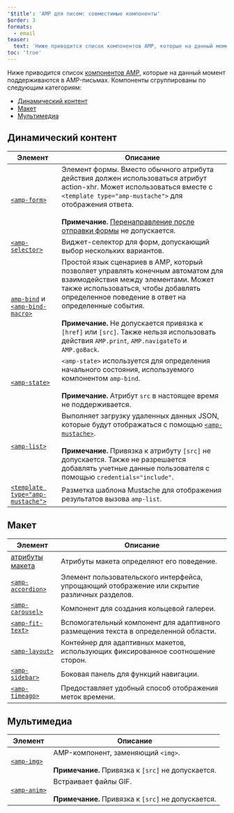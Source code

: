```yaml
---
'$title': 'AMP для писем: совместимые компоненты'
$order: 3
formats:
  - email
teaser:
  text: 'Ниже приводится список компонентов AMP, которые на данный момент поддерживаются в AMP-письмах. Компоненты сгруппированы по следующим категориям:'
toc: 'true'
---
```


<!--
This file is imported from https://github.com/ampproject/amphtml/blob/main/docs/spec/email/amp-email-components.md.
Please do not change this file.
If you have found a bug or an issue please
have a look and request a pull request there.
-->

<!---
Copyright 2018 The AMP HTML Authors. All Rights Reserved.

Licensed under the Apache License, Version 2.0 (the "License");
you may not use this file except in compliance with the License.
You may obtain a copy of the License at

      http://www.apache.org/licenses/LICENSE-2.0

Unless required by applicable law or agreed to in writing, software
distributed under the License is distributed on an "AS-IS" BASIS,
WITHOUT WARRANTIES OR CONDITIONS OF ANY KIND, either express or implied.
See the License for the specific language governing permissions and
limitations under the License.
-->

Ниже приводится список [компонентов AMP](https://amp.dev/documentation/components/?format=email), которые на данный момент поддерживаются в AMP-письмах. Компоненты сгруппированы по следующим категориям:

- [Динамический контент](#dynamic-content)
- [Макет](#layout)
- [Мультимедиа](#media)

## Динамический контент <a name="dynamic-content"></a>

| Элемент                                                                                                                                                                       | Описание                                                                                                                                                                                                                                                                                                                                                                      |
| ----------------------------------------------------------------------------------------------------------------------------------------------------------------------------- | ----------------------------------------------------------------------------------------------------------------------------------------------------------------------------------------------------------------------------------------------------------------------------------------------------------------------------------------------------------------------------- |
| [`<amp-form>`](https://amp.dev/documentation/components/amp-form)                                                                                                             | Элемент формы. Вместо обычного атрибута действия должен использоваться атрибут action-xhr. Может использоваться вместе с `<template type="amp-mustache">` для отображения ответа. <br><br>**Примечание.** [Перенаправление после отправки формы](https://amp.dev/documentation/components/amp-form/#redirecting-after-a-submission) не допускается.                           |
| [`<amp-selector>`](https://amp.dev/documentation/components/amp-selector)                                                                                                     | Виджет-селектор для форм, допускающий выбор нескольких вариантов.                                                                                                                                                                                                                                                                                                             |
| [`amp-bind`](https://amp.dev/documentation/components/amp-bind) и [`<amp-bind-macro>`](https://amp.dev/documentation/components/amp-bind#defining-macros-with-amp-bind-macro) | Простой язык сценариев в AMP, который позволяет управлять конечным автоматом для взаимодействия между элементами. Может также использоваться, чтобы добавлять определенное поведение в ответ на определенные события.<br><br>**Примечание.** Не допускается привязка к `[href]` или `[src]`. Также нельзя использовать действия `AMP.print`, `AMP.navigateTo` и `AMP.goBack`. |
| [`<amp-state>`](https://amp.dev/documentation/components/amp-bind#%3Camp-state%3E-specification)                                                                              | `<amp-state>` используется для определения начального состояния, используемого компонентом `amp-bind`. <br><br>**Примечание.** Атрибут `src` в настоящее время не поддерживается.                                                                                                                                                                                             |
| [`<amp-list>`](https://amp.dev/documentation/components/amp-list)                                                                                                             | Выполняет загрузку удаленных данных JSON, которые будут отображаться с помощью [`<amp-mustache>`](https://amp.dev/documentation/components/amp-mustache).<br><br>**Примечание.** Привязка к атрибуту `[src]` не допускается. Также не разрешается добавлять учетные данные пользователя с помощью `credentials="include"`.                                                    |
| [`<template type="amp-mustache">`](https://amp.dev/documentation/components/amp-mustache)                                                                                     | Разметка шаблона Mustache для отображения результатов вызова `amp-list`.                                                                                                                                                                                                                                                                                                      |

## Макет <a name="layout"></a>

| Элемент                                                                                                        | Описание                                                                                     |
| -------------------------------------------------------------------------------------------------------------- | -------------------------------------------------------------------------------------------- |
| [атрибуты макета](https://amp.dev/documentation/guides-and-tutorials/learn/amp-html-layout/#layout-attributes) | Атрибуты макета определяют его поведение.                                                    |
| [`<amp-accordion>`](https://amp.dev/documentation/components/amp-accordion)                                    | Элемент пользовательского интерфейса, упрощающий отображение или скрытие различных разделов. |
| [`<amp-carousel>`](https://amp.dev/documentation/components/amp-carousel)                                      | Компонент для создания кольцевой галереи.                                                    |
| [`<amp-fit-text>`](https://amp.dev/documentation/components/amp-fit-text)                                      | Вспомогательный компонент для адаптивного размещения текста в определенной области.          |
| [`<amp-layout>`](https://amp.dev/documentation/components/amp-layout)                                          | Контейнер для адаптивных макетов, использующих фиксированное соотношение сторон.             |
| [`<amp-sidebar>`](https://amp.dev/documentation/components/amp-sidebar)                                        | Боковая панель для функций навигации.                                                        |
| [`<amp-timeago>`](https://amp.dev/documentation/components/amp-timeago)                                        | Предоставляет удобный способ отображения меток времени.                                      |

## Мультимедиа <a name="media"></a>

| Элемент                                                           | Описание                                                                                      |
| ----------------------------------------------------------------- | --------------------------------------------------------------------------------------------- |
| [`<amp-img>`](https://amp.dev/documentation/components/amp-img)   | AMP-компонент, заменяющий `<img>`. <br><br>**Примечание.** Привязка к `[src]` не допускается. |
| [`<amp-anim>`](https://amp.dev/documentation/components/amp-anim) | Встраивает файлы GIF. <br><br>**Примечание.** Привязка к `[src]` не допускается.              |
